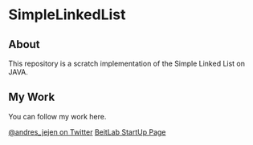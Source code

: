 # SimpleLinkedList

## About
This repository is a scratch implementation of the Simple Linked List on JAVA.

## My Work

You can follow my work here.

[@andres_jejen on Twitter](https://twitter.com/andres_jejen)
[BeitLab StartUp Page](https://beitlab.com)





